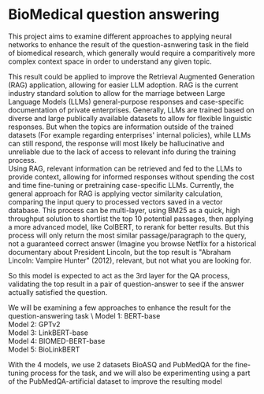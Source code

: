 # BioMedical question answering

This project aims to examine different approaches to applying neural networks to enhance the result of the question-asnwering task in the field of biomedical research, which generally would require a comparitively more complex context space in order to understand any given topic. 

This result could be applied to improve the Retrieval Augmented Generation (RAG) application, allowing for easier LLM adoption. RAG is the current industry standard solution to allow for the marriage between Large Language Models (LLMs) general-purpose responses and case-specific documentation of private enterprises. Generally, LLMs are trained based on diverse and large publically available datasets to allow for flexible linguistic responses. But when the topics are information outside of the trained datasets (For example regarding enterprises' internal policies), 
while LLMs can still respond, the response will most likely be hallucinative and unreliable due to the lack of access to relevant info during the training process.  
Using RAG, relevant information can be retrieved and fed to the LLMs to provide context, allowing for informed responses without spending the cost and time fine-tuning or pretraining case-specific LLMs.
Currently, the general approach for RAG is applying vector similarity calculation, comparing the input query to processed vectors saved in a vector database. This process can be multi-layer, using BM25 as a quick, high throughput solution to shortlist the top 10 potential passages, then applying a more advanced model, like ColBERT, to rerank for better results. But this process will only return the most similar passage/paragraph to the query, not a guaranteed correct answer (Imagine you browse Netflix for a historical documentary about President Lincoln, but the top result is "Abraham Lincoln: Vampire Hunter" (2012), relevant, but not what you are looking for. 

So this model is expected to act as the 3rd layer for the QA process, validating the top result in a pair of question-answer to see if the answer actually satisfied the question. 

We will be examining a few approaches to enhance the result for the question-answering task \\
Model 1: BERT-base  
Model 2: GPTv2  
Model 3: LinkBERT-base  
Model 4: BIOMED-BERT-base  
Model 5: BioLinkBERT  

With the 4 models, we use 2 datasets BioASQ and PubMedQA for the fine-tuning process for the task, and we will also be experimenting using a part of the PubMedQA-artificial dataset to improve the resulting model
